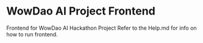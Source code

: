 # WowDao AI Project Frontend

Frontend for WowDao AI Hackathon Project
Refer to the Help.md for info on how to run frontend.
